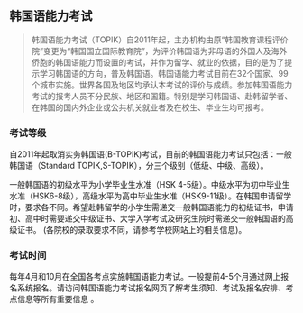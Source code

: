 ## 韩国语能力考试

> 韩国语能力考试（TOPIK）自2011年起，主办机构由原“韩国教育课程评价院”变更为“韩国国立国际教育院”，为评价韩国语为非母语的外国人及海外侨胞的韩国语能力而设置的考试，并作为留学、就业的依据，目的是为了提示学习韩国语的方向，普及韩国语。韩国语能力考试目前在32个国家、99个城市实施。世界各国及地区均承认本考试的评价与成绩。参加韩国语能力考试的报考人员不分民族、地区和国籍。特别是学习韩国语、赴韩留学者、在韩国的国内外企业或公共机关就业者及在校生、毕业生均可报考。

### 考试等级

自2011年起取消实务韩国语(B-TOPIK)考试，目前的韩国语能力考试只包括：一般韩国语（Standard TOPIK,S-TOPIK），分三个级别（低级、中级、高级）。

一般韩国语的初级水平为小学毕业生水准（HSK 4-5级）。中级水平为初中毕业生水准（HSK6-8级），高级水平为高中毕业生水准（HSK9-11级）。在韩国申请留学时，要求各不同。希望赴韩留学的小学生需递交一般韩国语能力的初级证书，申请初、高中时需要递交中级证书、大学入学考试及研究生院时需递交一般韩国语的高级证书。 (各院校的录取要求不同，请参考学校网站上的相关信息)。

### 考试时间

每年4月和10月在全国各考点实施韩国语能力考试。一般提前4-5个月通过网上报名系统报名。请访问韩国语能力考试报名网页了解考生须知、考试及报名安排、考点信息等所有重要信息 。
